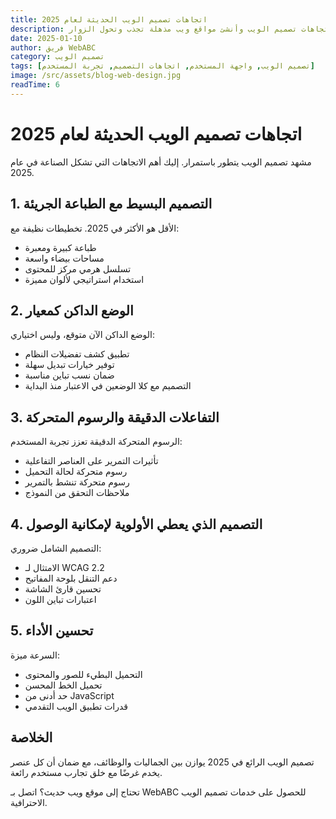 ```yaml
---
title: اتجاهات تصميم الويب الحديثة لعام 2025
description: استكشف أحدث اتجاهات تصميم الويب وأنشئ مواقع ويب مذهلة تجذب وتحول الزوار
date: 2025-01-10
author: فريق WebABC
category: تصميم الويب
tags: [تصميم الويب, واجهة المستخدم, اتجاهات التصميم, تجربة المستخدم]
image: /src/assets/blog-web-design.jpg
readTime: 6
---
```


# اتجاهات تصميم الويب الحديثة لعام 2025

مشهد تصميم الويب يتطور باستمرار. إليك أهم الاتجاهات التي تشكل الصناعة في عام 2025.

## 1. التصميم البسيط مع الطباعة الجريئة

الأقل هو الأكثر في 2025. تخطيطات نظيفة مع:

- طباعة كبيرة ومعبرة
- مساحات بيضاء واسعة
- تسلسل هرمي مركز للمحتوى
- استخدام استراتيجي لألوان مميزة

## 2. الوضع الداكن كمعيار

الوضع الداكن الآن متوقع، وليس اختياري:

- تطبيق كشف تفضيلات النظام
- توفير خيارات تبديل سهلة
- ضمان نسب تباين مناسبة
- التصميم مع كلا الوضعين في الاعتبار منذ البداية

## 3. التفاعلات الدقيقة والرسوم المتحركة

الرسوم المتحركة الدقيقة تعزز تجربة المستخدم:

- تأثيرات التمرير على العناصر التفاعلية
- رسوم متحركة لحالة التحميل
- رسوم متحركة تنشط بالتمرير
- ملاحظات التحقق من النموذج

## 4. التصميم الذي يعطي الأولوية لإمكانية الوصول

التصميم الشامل ضروري:

- الامتثال لـ WCAG 2.2
- دعم التنقل بلوحة المفاتيح
- تحسين قارئ الشاشة
- اعتبارات تباين اللون

## 5. تحسين الأداء

السرعة ميزة:

- التحميل البطيء للصور والمحتوى
- تحميل الخط المحسن
- حد أدنى من JavaScript
- قدرات تطبيق الويب التقدمي

## الخلاصة

تصميم الويب الرائع في 2025 يوازن بين الجماليات والوظائف، مع ضمان أن كل عنصر يخدم غرضًا مع خلق تجارب مستخدم رائعة.

تحتاج إلى موقع ويب حديث؟ اتصل بـ WebABC للحصول على خدمات تصميم الويب الاحترافية.